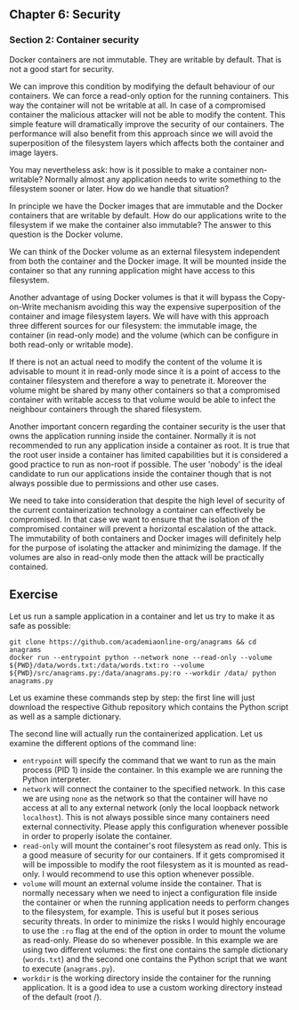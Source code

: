 ## Chapter 6: Security

### Section 2: Container security

Docker containers are not immutable. They are writable by default. That is not a good start for security. 

We can improve this condition by modifying the default behaviour of our containers.
We can force a read-only option for the running containers. This way the container will not be writable at all.
In case of a compromised container the malicious attacker will not be able to modify the content.
This simple feature will dramatically improve the security of our containers.
The performance will also benefit from this approach since we will avoid the superposition of the filesystem layers which affects both the container and image layers.

You may nevertheless ask: how is it possible to make a container non-writable? Normally almost any application needs to write something to the filesystem sooner or later.
How do we handle that situation?

In principle we have the Docker images that are immutable and the Docker containers that are writable by default.
How do our applications write to the filesystem if we make the container also immutable?
The answer to this question is the Docker volume.

We can think of the Docker volume as an external filesystem independent from both the container and the Docker image.
It will be mounted inside the container so that any running application might have access to this filesystem.

Another advantage of using Docker volumes is that it will bypass the Copy-on-Write mechanism avoiding this way the expensive superposition of the container and image filesystem layers.
We will have with this approach three different sources for our filesystem: the immutable image, the container (in read-only mode) and the volume (which can be configure in both read-only or writable mode).

If there is not an actual need to modify the content of the volume it is advisable to mount it in read-only mode since it is a point of access to the container filesystem and therefore a way to penetrate it.
Moreover the volume might be shared by many other containers so that a compromised container with writable access to that volume would be able to infect the neighbour containers through the shared filesystem.

Another important concern regarding the container security is the user that owns the application running inside the container.
Normally it is not recommended to run any application inside a container as root.
It is true that the root user inside a container has limited capabilities but it is considered a good practice to run as non-root if possible.
The user 'nobody' is the ideal candidate to run our applications inside the container though that is not always possible due to permissions and other use cases.

We need to take into consideration that despite the high level of security of the current containerization technology a container can effectively be compromised.
In that case we want to ensure that the isolation of the compromised container will prevent a horizontal escalation of the attack.
The immutability of both containers and Docker images will definitely help for the purpose of isolating the attacker and minimizing the damage.
If the volumes are also in read-only mode then the attack will be practically contained.

## Exercise

Let us run a sample application in a container and let us try to make it as safe as possible:
```
git clone https://github.com/academiaonline-org/anagrams && cd anagrams
docker run --entrypoint python --network none --read-only --volume ${PWD}/data/words.txt:/data/words.txt:ro --volume ${PWD}/src/anagrams.py:/data/anagrams.py:ro --workdir /data/ python anagrams.py
```
Let us examine these commands step by step: the first line will just download the respective Github repository which contains the Python script as well as a sample dictionary.

The second line will actually run the containerized application.
Let us examine the different options of the command line:
- `entrypoint` will specify the command that we want to run as the main process (PID 1) inside the container. In this example we are running the Python interpreter.
- `network` will connect the container to the specified network. In this case we are using `none` as the network so that the container will have no access at all to any external network (only the local loopback network `localhost`). This is not always possible since many containers need external connectivity. Please apply this configuration whenever possible in order to properly isolate the container.
- `read-only` will mount the container's root filesystem as read only. This is a good measure of security for our containers. If it gets compromised it will be impossible to modify the root filesystem as it is mounted as read-only. I would recommend to use this option whenever possible.
- `volume` will mount an external volume inside the container. That is normally necessary when we need to inject a configuration file inside the container or when the running application needs to perform changes to the filesystem, for example. This is useful but it poses serious security threats. In order to minimize the risks I would highly encourage to use the `:ro` flag at the end of the option in order to mount the volume as read-only. Please do so whenever possible. In this example we are using two different volumes: the first one contains the sample dictionary (`words.txt`) and the second one contains the Python script that we want to execute (`anagrams.py`).
- `workdir` is the working directory inside the container for the running application. It is a good idea to use a custom working directory instead of the default (root /).
